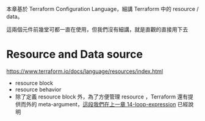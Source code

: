 本章基於 Terraform Configuration Language，細講 Terraform 中的 resource / data。

這兩個元件前幾堂可都一直在使用，但我們沒有細講，就是直觀的直接用下去

# Resource and Data source

https://www.terraform.io/docs/language/resources/index.html

- resource block
- resource behavior
- 除了定義 resource block 外，為了方便管理 resource ，Terraform 還有提供而外的 meta-argument，[這段我們在上一章 14-loop-expression](./14-loop-expression.md) 已經說明
